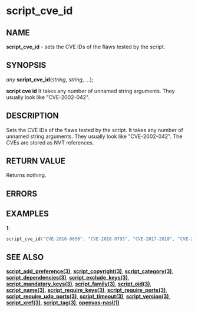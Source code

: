 # script_cve_id

## NAME

**script_cve_id** - sets the CVE IDs of the flaws tested by the script. 

## SYNOPSIS

*any* **script_cve_id**(*string*, *string*, ...);

**script cve id** It takes any number of unnamed string arguments. They usually look like "CVE-2002-042".

## DESCRIPTION
Sets the CVE IDs of the flaws tested by the script. It takes any number of unnamed string arguments. They usually look like "CVE-2002-042".
The CVEs are stored as NVT references.

## RETURN VALUE

Returns nothing.

## ERRORS

 
## EXAMPLES

**1**: 
```cpp
script_cve_id("CVE-2016-8650", "CVE-2016-9793", "CVE-2017-2618", "CVE-2017-2636");

```

## SEE ALSO

**[script_add_preference(3)](script_add_preference.md)**, **[script_copyright(3)](script_copyright.md)**, **[script_category(3)](script_category.md)**, **[script_dependencies(3)](script_dependencies.md)**, **[script_exclude_keys(3)](script_exclude_keys.md)**, **[script_mandatory_keys(3)](script_mandatory_keys.md)**, **[script_family(3)](script_family.md)**, **[script_oid(3)](script_oid.md)**, **[script_name(3)](script_name.md)**, **[script_require_keys(3)](script_require_keys.md)**, **[script_require_ports(3)](script_require_ports.md)**, **[script_require_udp_ports(3)](script_require_udp_ports.md)**, **[script_timeout(3)](script_timeout.md)**, **[script_version(3)](script_version.md)**, **[script_xref(3)](script_xref.md)**, **[script_tag(3)](script_tag.md)**, **[openvas-nasl(1)](../../openvas-nasl.md)**
